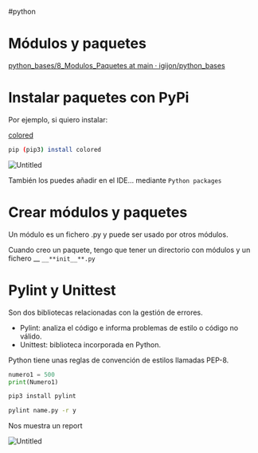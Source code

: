#python 

# Módulos y paquetes

[python_bases/8_Modulos_Paquetes at main · igijon/python_bases](https://github.com/igijon/python_bases/tree/main/8_Modulos_Paquetes)

# Instalar paquetes con PyPi

Por ejemplo, si quiero instalar:

[colored](https://pypi.org/project/colored/)

```bash
pip (pip3) install colored
```

![Untitled](11%20📈%20SGE%202022-2023/03%20UD5%20Python/Módulos%20y%20paquetes/Untitled.png)

También los puedes añadir en el IDE… mediante `Python packages`

# Crear módulos y paquetes

Un módulo es un fichero .py y puede ser usado por otros módulos.

Cuando creo un paquete, tengo que tener un directorio con módulos y un fichero __ `__**init__**.py`

# Pylint y Unittest

Son dos bibliotecas relacionadas con la gestión de errores.

- Pylint: analiza el código e informa problemas de estilo o código no válido.
- Unittest: biblioteca incorporada en Python.

Python tiene unas reglas de convención de estilos llamadas PEP-8.

```python
numero1 = 500
print(Numero1)
```

```bash
pip3 install pylint
```

```bash
pylint name.py -r y
```

Nos muestra un report

![Untitled](11%20📈%20SGE%202022-2023/03%20UD5%20Python/Módulos%20y%20paquetes/Untitled%201.png)